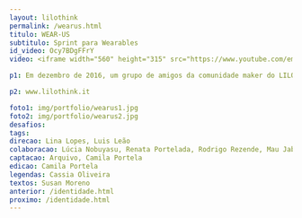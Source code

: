 ```yaml
---
layout: lilothink
permalink: /wearus.html
titulo: WEAR-US
subtitulo: Sprint para Wearables
id_video: Ocy7BDgFFrY
video: <iframe width="560" height="315" src="https://www.youtube.com/embed/Ocy7BDgFFrY" frameborder="0" allow="accelerometer; autoplay; encrypted-media; gyroscope; picture-in-picture" allowfullscreen></iframe>

p1: Em dezembro de 2016, um grupo de amigos da comunidade maker do LILO.ZONE resolveu se reunir de forma espontânea para um desafio, desenvolver um wearable (eletrônico vestível) para uma performance hipotética. Trabalhando com válvulas pneumáticas, motores e movimentos, a equipe desenvolveu um wearable que poderia deformar o corpo da performer através de pressão. Num dado momento, perceberam que o caminho técnico que estavam tomando poderia ser muito mais simples se pensassem numa solução não convencional. Wear-us foi um episódio conduzido pelo LILO.THINK que ilustra uma forma inusitada e independente, porém muito própria, de um grupo de makers finalizarem o ano fazendo o que mais gostam, prototipar juntos e encontrar soluções inesperadas.

p2: www.lilothink.it

foto1: img/portfolio/wearus1.jpg
foto2: img/portfolio/wearus2.jpg
desafios: 
tags: 
direcao: Lina Lopes, Luis Leão
colaboracao: Lúcia Nobuyasu, Renata Portelada, Rodrigo Rezende, Mau Jabur, Ricardo Nascimento, Rita Wu, Joy Pires
captacao: Arquivo, Camila Portela
edicao: Camila Portela
legendas: Cassia Oliveira
textos: Susan Moreno
anterior: /identidade.html
proximo: /identidade.html
---
```


